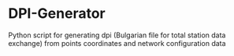 # DPI-Generator
Python script for generating dpi (Bulgarian file for total station data exchange) from points coordinates and network configuration data
